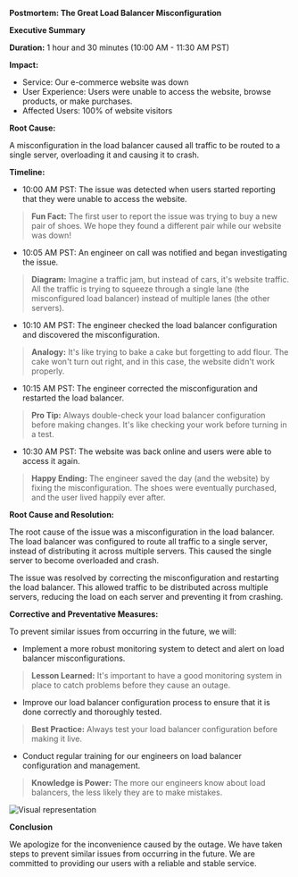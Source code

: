 **Postmortem: The Great Load Balancer Misconfiguration**

**Executive Summary**

**Duration:** 1 hour and 30 minutes (10:00 AM - 11:30 AM PST)

**Impact:**

- Service: Our e-commerce website was down
- User Experience: Users were unable to access the website, browse products, or make purchases.
- Affected Users: 100% of website visitors

**Root Cause:**

A misconfiguration in the load balancer caused all traffic to be routed to a single server, overloading it and causing it to crash.

**Timeline:**

- 10:00 AM PST: The issue was detected when users started reporting that they were unable to access the website.

> **Fun Fact:** The first user to report the issue was trying to buy a new pair of shoes. We hope they found a different pair while our website was down!

- 10:05 AM PST: An engineer on call was notified and began investigating the issue.

> **Diagram:** Imagine a traffic jam, but instead of cars, it's website traffic. All the traffic is trying to squeeze through a single lane (the misconfigured load balancer) instead of multiple lanes (the other servers).

- 10:10 AM PST: The engineer checked the load balancer configuration and discovered the misconfiguration.

> **Analogy:** It's like trying to bake a cake but forgetting to add flour. The cake won't turn out right, and in this case, the website didn't work properly.

- 10:15 AM PST: The engineer corrected the misconfiguration and restarted the load balancer.

> **Pro Tip:** Always double-check your load balancer configuration before making changes. It's like checking your work before turning in a test.

- 10:30 AM PST: The website was back online and users were able to access it again.

> **Happy Ending:** The engineer saved the day (and the website) by fixing the misconfiguration. The shoes were eventually purchased, and the user lived happily ever after.

**Root Cause and Resolution:**

The root cause of the issue was a misconfiguration in the load balancer. The load balancer was configured to route all traffic to a single server, instead of distributing it across multiple servers. This caused the single server to become overloaded and crash.

The issue was resolved by correcting the misconfiguration and restarting the load balancer. This allowed traffic to be distributed across multiple servers, reducing the load on each server and preventing it from crashing.

**Corrective and Preventative Measures:**

To prevent similar issues from occurring in the future, we will:

- Implement a more robust monitoring system to detect and alert on load balancer misconfigurations.

> **Lesson Learned:** It's important to have a good monitoring system in place to catch problems before they cause an outage.

- Improve our load balancer configuration process to ensure that it is done correctly and thoroughly tested.

> **Best Practice:** Always test your load balancer configuration before making it live.

- Conduct regular training for our engineers on load balancer configuration and management.

> **Knowledge is Power:** The more our engineers know about load balancers, the less likely they are to make mistakes.

![Visual representation](https://avinetworks.com/wp-content/uploads/2020/09/single-point-of-failure-diagram.png)

**Conclusion**

We apologize for the inconvenience caused by the outage. We have taken steps to prevent similar issues from occurring in the future. We are committed to providing our users with a reliable and stable service.
